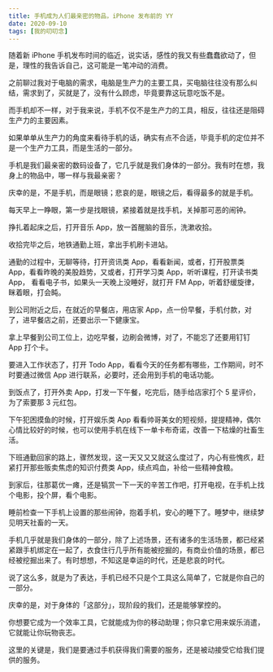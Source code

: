 ```yaml
---
title: 手机成为人们最亲密的物品，iPhone 发布前的 YY
date: 2020-09-10
tags: [我的叨叨念]
---
```


随着新 iPhone 手机发布时间的临近，说实话，感性的我又有些蠢蠢欲动了，但是，理性的我告诉自己，这可能是一笔冲动的消费。

<!-- more -->

之前聊过我对于电脑的需求，电脑是生产力的主要工具，买电脑往往没有那么纠结，需求到了，买就是了，没有什么顾虑，毕竟要靠这玩意吃饭不是。

而手机却不一样，对于我来说，手机不仅不是生产力的工具，相反，往往还是阻碍生产力的主要因素。

如果单单从生产力的角度来看待手机的话，确实有点不合适，毕竟手机的定位并不是一个生产力工具，而是生活的一部分。

手机是我们最亲密的数码设备了，它几乎就是我们身体的一部分。我有时在想，我身上的物品中，哪一样与我最亲密？

庆幸的是，不是手机，而是眼镜；悲哀的是，眼镜之后，看得最多的就是手机。

每天早上一睁眼，第一步是找眼镜，紧接着就是找手机，关掉那可恶的闹钟。

挣扎着起床之后，打开音乐 App，放一首醒脑的音乐，洗漱收拾。

收拾完毕之后，地铁通勤上班，拿出手机刷卡进站。

通勤的过程中，无聊等待，打开资讯类 App，看看新闻，或者，打开股票类 App，看看昨晚的美股趋势，又或者，打开学习类 App，听听课程，打开读书类 App， 看看电子书，如果头一天晚上没睡好，就打开 FM App，听着舒缓旋律，眯着眼，打会盹。

到公司附近之后，在就近的早餐店，用店家 App，点一份早餐，手机付款，对了，进早餐店之前，还要出示一下健康宝。

拿上早餐到公司工位上，边吃早餐，边刷会微博，对了，不能忘了还要用钉钉 App 打个卡。

要进入工作状态了，打开 Todo App，看看今天的任务都有哪些，工作期间，时不时要通过微信 App 进行联系，必要时，还会用到手机的电话功能。

到饭点了，打开外卖 App，打发一下午餐，吃完后，随手给店家打个 5 星评价，为了索要那 3 元红包。

下午犯困摸鱼的时候，打开娱乐类 App 看看帅哥美女的短视频，提提精神，偶尔心情比较好的时候，也可以使用手机在线下一单卡布奇诺，改善一下枯燥的社畜生活。

下班通勤回家的路上，骤然发现，这一天又又又就这么度过了，内心有些愧疚，赶紧打开那些贩卖焦虑的知识付费类 App，续点鸡血，补给一些精神食粮。

到家后，往那葛优一瘫，还是犒赏一下一天的辛苦工作吧，打开电视，在手机上找个电影，投个屏，看个电影。

睡前检查一下手机上设置的那些闹钟，抱着手机，安心的睡下了。睡梦中，继续梦见明天社畜的一天。

手机几乎就是我们身体的一部分，除了上述场景，还有诸多的生活场景，都已经紧紧跟手机绑定在一起了，衣食住行几乎所有能被挖掘的，有商业价值的场景，都已经被挖掘出来了。有时想想，不知这是幸运的时代，还是悲哀的时代。

说了这么多，就是为了表达，手机已经不只是个工具这么简单了，它就是你自己的一部分。

庆幸的是，对于身体的「这部分」，现阶段的我们，还是能够掌控的。

你想要它成为一个效率工具，它就能成为你的移动助理；你只拿它用来娱乐消遣，它就能让你玩物丧志。

这里的关键是，我们是要通过手机获得我们需要的服务，还是被动接受它给我们提供的服务。

